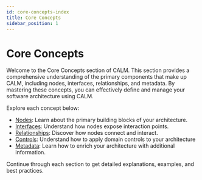 ```yaml
---
id: core-concepts-index
title: Core Concepts
sidebar_position: 1
---
```


# Core Concepts

Welcome to the Core Concepts section of CALM. This section provides a comprehensive understanding of the primary components that make up CALM, including nodes, interfaces, relationships, and metadata. By mastering these concepts, you can effectively define and manage your software architecture using CALM.

Explore each concept below:

- [Nodes](nodes): Learn about the primary building blocks of your architecture.
- [Interfaces](interfaces): Understand how nodes expose interaction points.
- [Relationships](relationships): Discover how nodes connect and interact.
- [Controls](controls): Understand how to apply domain controls to your architecture
- [Metadata](metadata): Learn how to enrich your architecture with additional information.

Continue through each section to get detailed explanations, examples, and best practices.
